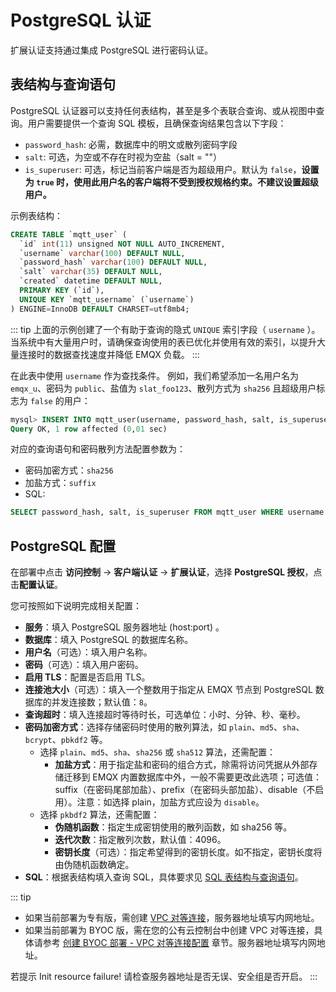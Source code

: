 # PostgreSQL 认证

扩展认证支持通过集成 PostgreSQL 进行密码认证。

## 表结构与查询语句

PostgreSQL 认证器可以支持任何表结构，甚至是多个表联合查询、或从视图中查询。用户需要提供一个查询 SQL 模板，且确保查询结果包含以下字段：

- `password_hash`: 必需，数据库中的明文或散列密码字段
- `salt`: 可选，为空或不存在时视为空盐（salt = ""）
- `is_superuser`: 可选，标记当前客户端是否为超级用户。默认为 `false`，**设置为 `true` 时，使用此用户名的客户端将不受到授权规格约束。不建议设置超级用户。**

示例表结构：
```SQL
CREATE TABLE `mqtt_user` (
  `id` int(11) unsigned NOT NULL AUTO_INCREMENT,
  `username` varchar(100) DEFAULT NULL,
  `password_hash` varchar(100) DEFAULT NULL,
  `salt` varchar(35) DEFAULT NULL,
  `created` datetime DEFAULT NULL,
  PRIMARY KEY (`id`),
  UNIQUE KEY `mqtt_username` (`username`)
) ENGINE=InnoDB DEFAULT CHARSET=utf8mb4;
```

::: tip
上面的示例创建了一个有助于查询的隐式 `UNIQUE` 索引字段（ `username` ）。当系统中有大量用户时，请确保查询使用的表已优化并使用有效的索引，以提升大量连接时的数据查找速度并降低 EMQX 负载。
:::

在此表中使用 `username` 作为查找条件。
例如，我们希望添加一名用户名为 `emqx_u`、密码为 `public`、盐值为 `slat_foo123`、散列方式为 `sha256` 且超级用户标志为 `false` 的用户：
```SQL
mysql> INSERT INTO mqtt_user(username, password_hash, salt, is_superuser) VALUES ('emqx_u', SHA2(concat('public', 'slat_foo123'), 256), 'slat_foo123', 0);
Query OK, 1 row affected (0,01 sec)
```
对应的查询语句和密码散列方法配置参数为：

- 密码加密方式：`sha256`
- 加盐方式：`suffix`
- SQL:
```SQL
SELECT password_hash, salt, is_superuser FROM mqtt_user WHERE username = ${username} LIMIT 1
```


## PostgreSQL 配置
在部署中点击 **访问控制** -> **客户端认证** -> **扩展认证**，选择 **PostgreSQL 授权**，点击**配置认证**。

您可按照如下说明完成相关配置：

- **服务**：填入 PostgreSQL 服务器地址 (host:port) 。
- **数据库**：填入 PostgreSQL 的数据库名称。
- **用户名**（可选）：填入用户名称。
- **密码**（可选）：填入用户密码。
- **启用 TLS**：配置是否启用 TLS。
- **连接池大小**（可选）：填入一个整数用于指定从 EMQX 节点到 PostgreSQL 数据库的并发连接数；默认值：`8`。
- **查询超时**：填入连接超时等待时长，可选单位：小时、分钟、秒、毫秒。
- **密码加密方式**：选择存储密码时使用的散列算法，如 `plain`、`md5`、`sha`、`bcrypt`、`pbkdf2` 等。
  - 选择 `plain`、`md5`、`sha`、`sha256` 或 `sha512` 算法，还需配置：
    - **加盐方式**：用于指定盐和密码的组合方式，除需将访问凭据从外部存储迁移到 EMQX 内置数据库中外，一般不需要更改此选项；可选值：suffix（在密码尾部加盐）、prefix（在密码头部加盐）、disable（不启用）。注意：如选择 plain，加盐方式应设为 `disable`。
  - 选择 `pkbdf2` 算法，还需配置：
    - **伪随机函数**：指定生成密钥使用的散列函数，如 sha256 等。
    - **迭代次数**：指定散列次数，默认值：4096。
    - **密钥长度**（可选）：指定希望得到的密钥长度。如不指定，密钥长度将由伪随机函数确定。
- **SQL**：根据表结构填入查询 SQL，具体要求见 [SQL 表结构与查询语句](https://docs.emqx.com/zh/enterprise/latest/access-control/authn/mysql.html#sql-%E8%A1%A8%E7%BB%93%E6%9E%84%E4%B8%8E%E6%9F%A5%E8%AF%A2%E8%AF%AD%E5%8F%A5)。

::: tip
* 如果当前部署为专有版，需创建 [VPC 对等连接](../deployments/vpc_peering.md)，服务器地址填写内网地址。
* 如果当前部署为 BYOC 版，需在您的公有云控制台中创建 VPC 对等连接，具体请参考 [创建 BYOC 部署 - VPC 对等连接配置](../create/byoc.md#vpc-对等连接配置) 章节。服务器地址填写内网地址。

若提示 Init resource failure! 请检查服务器地址是否无误、安全组是否开启。
:::
